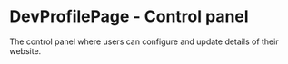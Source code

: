 # DevProfilePage - Control panel

The control panel where users can configure and update details of their website.